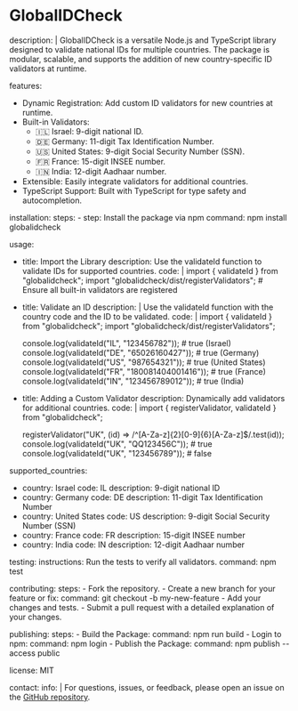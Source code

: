 # GlobalIDCheck

description: |
  GlobalIDCheck is a versatile Node.js and TypeScript library designed to validate national IDs for multiple countries. 
  The package is modular, scalable, and supports the addition of new country-specific ID validators at runtime.

features:
  - Dynamic Registration: Add custom ID validators for new countries at runtime.
  - Built-in Validators:
      - 🇮🇱 Israel: 9-digit national ID.
      - 🇩🇪 Germany: 11-digit Tax Identification Number.
      - 🇺🇸 United States: 9-digit Social Security Number (SSN).
      - 🇫🇷 France: 15-digit INSEE number.
      - 🇮🇳 India: 12-digit Aadhaar number.
  - Extensible: Easily integrate validators for additional countries.
  - TypeScript Support: Built with TypeScript for type safety and autocompletion.

installation:
  steps:
    - step: Install the package via npm
      command: npm install globalidcheck

usage:
  - title: Import the Library
    description: Use the validateId function to validate IDs for supported countries.
    code: |
      import { validateId } from "globalidcheck";
      import "globalidcheck/dist/registerValidators"; # Ensure all built-in validators are registered
  - title: Validate an ID
    description: |
      Use the validateId function with the country code and the ID to be validated.
    code: |
      import { validateId } from "globalidcheck";
      import "globalidcheck/dist/registerValidators";

      console.log(validateId("IL", "123456782")); # true (Israel)
      console.log(validateId("DE", "65026160427")); # true (Germany)
      console.log(validateId("US", "987654321")); # true (United States)
      console.log(validateId("FR", "180081404001416")); # true (France)
      console.log(validateId("IN", "123456789012")); # true (India)
  - title: Adding a Custom Validator
    description: Dynamically add validators for additional countries.
    code: |
      import { registerValidator, validateId } from "globalidcheck";

      registerValidator("UK", (id) => /^[A-Za-z]{2}[0-9]{6}[A-Za-z]$/.test(id));
      console.log(validateId("UK", "QQ123456C")); # true
      console.log(validateId("UK", "123456789")); # false

supported_countries:
  - country: Israel
    code: IL
    description: 9-digit national ID
  - country: Germany
    code: DE
    description: 11-digit Tax Identification Number
  - country: United States
    code: US
    description: 9-digit Social Security Number (SSN)
  - country: France
    code: FR
    description: 15-digit INSEE number
  - country: India
    code: IN
    description: 12-digit Aadhaar number

testing:
  instructions: Run the tests to verify all validators.
  command: npm test

contributing:
  steps:
    - Fork the repository.
    - Create a new branch for your feature or fix:
      command: git checkout -b my-new-feature
    - Add your changes and tests.
    - Submit a pull request with a detailed explanation of your changes.

publishing:
  steps:
    - Build the Package:
      command: npm run build
    - Login to npm:
      command: npm login
    - Publish the Package:
      command: npm publish --access public

license: MIT

contact:
  info: |
    For questions, issues, or feedback, please open an issue on the [GitHub repository](https://github.com/tesfai80/GlobalIDCheck).

